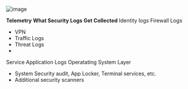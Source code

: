 ![image](https://github.com/user-attachments/assets/bb400a5c-6c8f-4e6c-a8dd-03ca99a3bfcf)



**Telemetry**
**What Security Logs Get Collected**
Identity logs
Firewall Logs
 - VPN
 - Traffic Logs
 - Threat Logs
 - 
Service Application Logs
Operatating System Layer
 - System Security audit, App Locker, Terminal services, etc.
 - Additional security scanners
